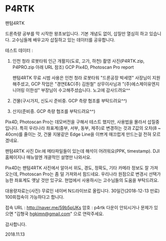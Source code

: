 # P4RTK
팬텀4RTK

드론측량 공부를 막 시작한 왕초보입니다.
기본 개념도 없이, 삽질만 열심히 하고 있습니다.
고수님들께 배우고자 삽질하고 있는 데이터를 공유합니다.

테스트 데이터 :
1. 인천 청라 로봇타워 인근 개활지(도로, 고가, 하천)
   촬영 사진(P4RTK.zip, P4PRO.zip 아래 URL 참조) 
   GCP
   Pix4D, Photoscan Pro report

   팬텀4RTK 무료 시범 사용은 인천 청라 로봇타워 "드론공장 박세영" 사장님이 지원 해주셨고,
   GCP 작업은 "경연E&C(주) 김원철" 상무이사님과 "(주)에스제이유엔지니어링 이한성" 부장님이 수고해주셨습니다.
   노고에 감사드려요^^

2. 건물(구시가지, 신도시 준비중. GCP 측량 협조를 부탁드려요^^)

3. 산지(준비중. GCP 측량 협조를 부탁드려요^^)

Pix4D, Photoscan Pro는 데모버전을 구해서 테스트 했지만, 사용법을 몰라서 삽질중입니다.
특히 우리나라 좌표계(중부, 서부, 동부, 제주)로 변경하는 것과 Z값의 오차(8 ~ 40cm)를 줄이는 것,
건물 지붕같은 Edge Line을 이쁘게 매끄럽게 만드는걸 전혀 모르겠네요.

팬텀4RTK 사진 Dir.에 메타파일들이 있는데 해석이 어려워요(PPK, timestamp).
DJI 홈페이지나 매뉴얼엔 개괄적인 설명만 나와서요.

Pix4D는 팬텀4RTK 사진에서 알아서 위도, 경도, 정확도, 기타 카메라 정보도 잘 가져오는데,
Photoscan Pro는 좀 덜 가져와서 힘드네요. 우리나라 원점으로 변경시 선택가능한 좌표계도 옛날 것만 있구요.
현업에서 사용하시는 고수님들의 도움을 부탁드려요.

대용량자료는(사진) 무료인 네이버 N드라이브로 올립니다.
30일간(2018-12-13 만료) 100회접속이 가능하다고 합니다.

접속 URL : http://naver.me/59b5pUKs
암호 : p4rtk
다운이 안되시거나 문제가 있으면 "김형국 hgkimn@gmail.com" 으로 연락주세요.

감사합니다.

2018.11.13


 